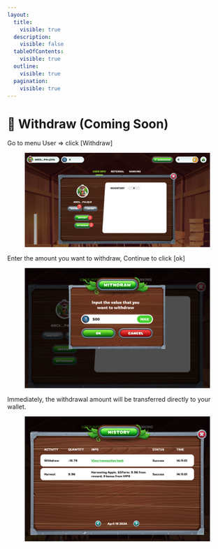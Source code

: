 ```yaml
---
layout:
  title:
    visible: true
  description:
    visible: false
  tableOfContents:
    visible: true
  outline:
    visible: true
  pagination:
    visible: true
---
```


# 🎏 Withdraw (Coming Soon)

Go to menu User => click \[Withdraw]

<figure><img src="../../.gitbook/assets/withdraw.png" alt=""><figcaption></figcaption></figure>

Enter the amount you want to withdraw, Continue to click \[ok]

<figure><img src="../../.gitbook/assets/withdrawal.png" alt=""><figcaption></figcaption></figure>

Immediately, the withdrawal amount will be transferred directly to your wallet.

<figure><img src="../../.gitbook/assets/Screenshot 2024-05-02 154534.png" alt=""><figcaption></figcaption></figure>

